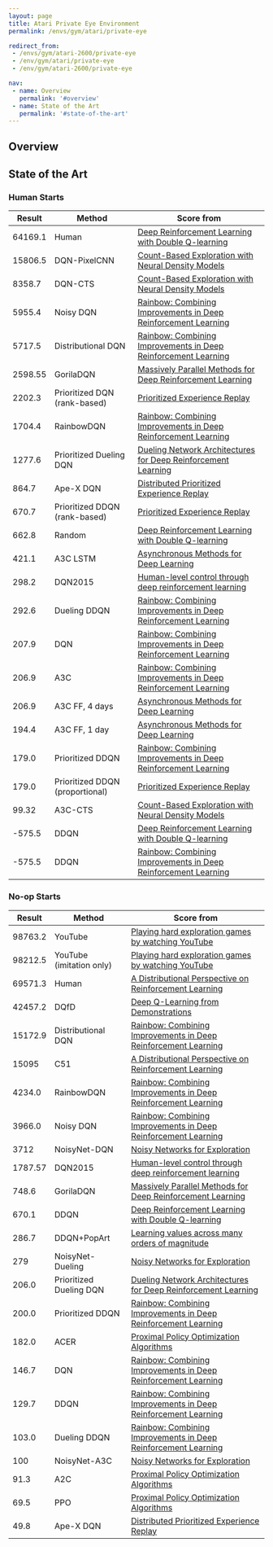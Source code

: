 ```yaml
---
layout: page
title: Atari Private Eye Environment
permalink: /envs/gym/atari/private-eye

redirect_from:
 - /envs/gym/atari-2600/private-eye
 - /env/gym/atari/private-eye
 - /env/gym/atari-2600/private-eye

nav:
 - name: Overview
   permalink: '#overview'
 - name: State of the Art
   permalink: '#state-of-the-art'
---
```



## Overview

## State of the Art

### Human Starts

| Result | Method | Score from |
|--------|--------|------------|
| 64169.1 | Human | [Deep Reinforcement Learning with Double Q-learning](https://arxiv.org/abs/1509.06461) |
| 15806.5 | DQN-PixelCNN | [Count-Based Exploration with Neural Density Models](https://arxiv.org/abs/1703.01310) |
| 8358.7 | DQN-CTS | [Count-Based Exploration with Neural Density Models](https://arxiv.org/abs/1703.01310) |
| 5955.4 | Noisy DQN | [Rainbow: Combining Improvements in Deep Reinforcement Learning](https://arxiv.org/abs/1710.02298) |
| 5717.5 | Distributional DQN | [Rainbow: Combining Improvements in Deep Reinforcement Learning](https://arxiv.org/abs/1710.02298) |
| 2598.55 | GorilaDQN | [Massively Parallel Methods for Deep Reinforcement Learning](https://arxiv.org/abs/1507.04296) |
| 2202.3 | Prioritized DQN (rank-based) | [Prioritized Experience Replay](https://arxiv.org/abs/1511.05952) |
| 1704.4 | RainbowDQN | [Rainbow: Combining Improvements in Deep Reinforcement Learning](https://arxiv.org/abs/1710.02298) |
| 1277.6 | Prioritized Dueling DQN | [Dueling Network Architectures for Deep Reinforcement Learning](https://arxiv.org/abs/1511.06581) |
| 864.7 | Ape-X DQN | [Distributed Prioritized Experience Replay](https://arxiv.org/abs/1803.00933) |
| 670.7 | Prioritized DDQN (rank-based) | [Prioritized Experience Replay](https://arxiv.org/abs/1511.05952) |
| 662.8 | Random | [Deep Reinforcement Learning with Double Q-learning](https://arxiv.org/abs/1509.06461) |
| 421.1 | A3C LSTM | [Asynchronous Methods for Deep Learning](https://arxiv.org/abs/1602.01783) |
| 298.2 | DQN2015 | [Human-level control through deep reinforcement learning](https://web.stanford.edu/class/psych209/Readings/MnihEtAlHassibis15NatureControlDeepRL.pdf) |
| 292.6 | Dueling DDQN | [Rainbow: Combining Improvements in Deep Reinforcement Learning](https://arxiv.org/abs/1710.02298) |
| 207.9 | DQN | [Rainbow: Combining Improvements in Deep Reinforcement Learning](https://arxiv.org/abs/1710.02298) |
| 206.9 | A3C | [Rainbow: Combining Improvements in Deep Reinforcement Learning](https://arxiv.org/abs/1710.02298) |
| 206.9 | A3C FF, 4 days | [Asynchronous Methods for Deep Learning](https://arxiv.org/abs/1602.01783) |
| 194.4 | A3C FF, 1 day | [Asynchronous Methods for Deep Learning](https://arxiv.org/abs/1602.01783) |
| 179.0 | Prioritized DDQN | [Rainbow: Combining Improvements in Deep Reinforcement Learning](https://arxiv.org/abs/1710.02298) |
| 179.0 | Prioritized DDQN (proportional) | [Prioritized Experience Replay](https://arxiv.org/abs/1511.05952) |
| 99.32 | A3C-CTS | [Count-Based Exploration with Neural Density Models](https://arxiv.org/abs/1703.01310) |
| -575.5 | DDQN | [Deep Reinforcement Learning with Double Q-learning](https://arxiv.org/abs/1509.06461) |
| -575.5 | DDQN | [Rainbow: Combining Improvements in Deep Reinforcement Learning](https://arxiv.org/abs/1710.02298) |

### No-op Starts

| Result | Method | Score from |
|--------|--------|------------|
| 98763.2 | YouTube | [Playing hard exploration games by watching YouTube](https://arxiv.org/abs/1805.11592) |
| 98212.5 | YouTube (imitation only) | [Playing hard exploration games by watching YouTube](https://arxiv.org/abs/1805.11592) |
| 69571.3 | Human | [A Distributional Perspective on Reinforcement Learning](https://arxiv.org/abs/1707.06887) |
| 42457.2 | DQfD | [Deep Q-Learning from Demonstrations](https://arxiv.org/abs/1704.03732) |
| 15172.9 | Distributional DQN | [Rainbow: Combining Improvements in Deep Reinforcement Learning](https://arxiv.org/abs/1710.02298) |
| 15095 | C51 | [A Distributional Perspective on Reinforcement Learning](https://arxiv.org/abs/1707.06887) |
| 4234.0 | RainbowDQN | [Rainbow: Combining Improvements in Deep Reinforcement Learning](https://arxiv.org/abs/1710.02298) |
| 3966.0 | Noisy DQN | [Rainbow: Combining Improvements in Deep Reinforcement Learning](https://arxiv.org/abs/1710.02298) |
| 3712 | NoisyNet-DQN | [Noisy Networks for Exploration](https://arxiv.org/abs/1706.10295) |
| 1787.57 | DQN2015 | [Human-level control through deep reinforcement learning](https://web.stanford.edu/class/psych209/Readings/MnihEtAlHassibis15NatureControlDeepRL.pdf) |
| 748.6 | GorilaDQN | [Massively Parallel Methods for Deep Reinforcement Learning](https://arxiv.org/abs/1507.04296) |
| 670.1 | DDQN | [Deep Reinforcement Learning with Double Q-learning](https://arxiv.org/abs/1509.06461) |
| 286.7 | DDQN+PopArt | [Learning values across many orders of magnitude](https://arxiv.org/abs/1602.07714) |
| 279 | NoisyNet-Dueling | [Noisy Networks for Exploration](https://arxiv.org/abs/1706.10295) |
| 206.0 | Prioritized Dueling DQN | [Dueling Network Architectures for Deep Reinforcement Learning](https://arxiv.org/abs/1511.06581) |
| 200.0 | Prioritized DDQN | [Rainbow: Combining Improvements in Deep Reinforcement Learning](https://arxiv.org/abs/1710.02298) |
| 182.0 | ACER | [Proximal Policy Optimization Algorithms](https://arxiv.org/abs/1707.06347) |
| 146.7 | DQN | [Rainbow: Combining Improvements in Deep Reinforcement Learning](https://arxiv.org/abs/1710.02298) |
| 129.7 | DDQN | [Rainbow: Combining Improvements in Deep Reinforcement Learning](https://arxiv.org/abs/1710.02298) |
| 103.0 | Dueling DDQN | [Rainbow: Combining Improvements in Deep Reinforcement Learning](https://arxiv.org/abs/1710.02298) |
| 100 | NoisyNet-A3C | [Noisy Networks for Exploration](https://arxiv.org/abs/1706.10295) |
| 91.3 | A2C | [Proximal Policy Optimization Algorithms](https://arxiv.org/abs/1707.06347) |
| 69.5 | PPO | [Proximal Policy Optimization Algorithms](https://arxiv.org/abs/1707.06347) |
| 49.8 | Ape-X DQN | [Distributed Prioritized Experience Replay](https://arxiv.org/abs/1803.00933) |

